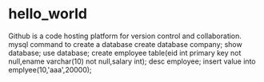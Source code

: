 # hello_world
Github is a code hosting platform for version control and collaboration.
mysql command to create a database
create database company;
show database;
use database;
create employee table(eid int primary key not null,ename varchar(10) not null,salary int);
desc employee;
insert value into emplyee(10,'aaa',20000);
